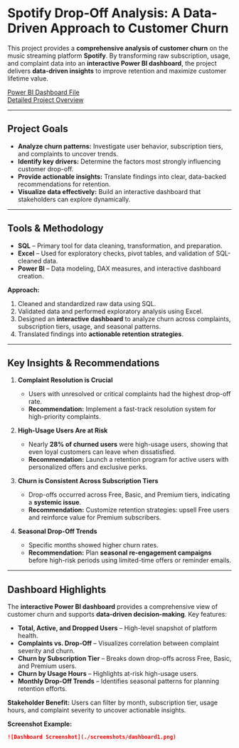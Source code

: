 # Spotify Drop-Off Analysis: A Data-Driven Approach to Customer Churn

This project provides a **comprehensive analysis of customer churn** on the music streaming platform **Spotify**. By transforming raw subscription, usage, and complaint data into an **interactive Power BI dashboard**, the project delivers **data-driven insights** to improve retention and maximize customer lifetime value.

[Power BI Dashboard File](https://github.com/ajayprasanth-dev/Spotify-Drop-Off-Analysis/blob/main/Spotify%20Drop-Off%20analysis.pbix)  
[Detailed Project Overview](https://github.com/ajayprasanth-dev/Spotify-Drop-Off-Analysis/blob/main/project_overview.md)

---

## Project Goals

- **Analyze churn patterns:** Investigate user behavior, subscription tiers, and complaints to uncover trends.  
- **Identify key drivers:** Determine the factors most strongly influencing customer drop-off.  
- **Provide actionable insights:** Translate findings into clear, data-backed recommendations for retention.  
- **Visualize data effectively:** Build an interactive dashboard that stakeholders can explore dynamically.

---

## Tools & Methodology

- **SQL** – Primary tool for data cleaning, transformation, and preparation.  
- **Excel** – Used for exploratory checks, pivot tables, and validation of SQL-cleaned data.  
- **Power BI** – Data modeling, DAX measures, and interactive dashboard creation.

**Approach:**  
1. Cleaned and standardized raw data using SQL.  
2. Validated data and performed exploratory analysis using Excel.  
3. Designed an **interactive dashboard** to analyze churn across complaints, subscription tiers, usage, and seasonal patterns.  
4. Translated findings into **actionable retention strategies**.

---

## Key Insights & Recommendations

1. **Complaint Resolution is Crucial**  
   - Users with unresolved or critical complaints had the highest drop-off rate.  
   - **Recommendation:** Implement a fast-track resolution system for high-priority complaints.

2. **High-Usage Users Are at Risk**  
   - Nearly **28% of churned users** were high-usage users, showing that even loyal customers can leave when dissatisfied.  
   - **Recommendation:** Launch a retention program for active users with personalized offers and exclusive perks.

3. **Churn is Consistent Across Subscription Tiers**  
   - Drop-offs occurred across Free, Basic, and Premium tiers, indicating a **systemic issue**.  
   - **Recommendation:** Customize retention strategies: upsell Free users and reinforce value for Premium subscribers.

4. **Seasonal Drop-Off Trends**  
   - Specific months showed higher churn rates.  
   - **Recommendation:** Plan **seasonal re-engagement campaigns** before high-risk periods using limited-time offers or reminder emails.

---

## Dashboard Highlights

The **interactive Power BI dashboard** provides a comprehensive view of customer churn and supports **data-driven decision-making**. Key features:

- **Total, Active, and Dropped Users** – High-level snapshot of platform health.  
- **Complaints vs. Drop-Off** – Visualizes correlation between complaint severity and churn.  
- **Churn by Subscription Tier** – Breaks down drop-offs across Free, Basic, and Premium users.  
- **Churn by Usage Hours** – Highlights at-risk high-usage users.  
- **Monthly Drop-Off Trends** – Identifies seasonal patterns for planning retention efforts.

**Stakeholder Benefit:** Users can filter by month, subscription tier, usage hours, and complaint severity to uncover actionable insights.

**Screenshot Example:**

```markdown
![Dashboard Screenshot](./screenshots/dashboard1.png)
